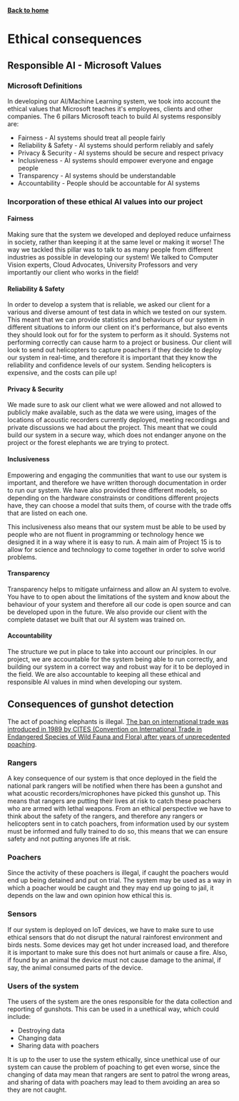 [__Back to home__](index.md)

# Ethical consequences

## Responsible AI - Microsoft Values

### Microsoft Definitions

In developing our AI/Machine Learning system, we took into account the ethical values that Microsoft teaches it's employees, clients and other companies. The 6 pillars Microsoft teach to build AI systems responsibly are:
- Fairness -  AI systems should treat all people fairly 
- Reliability & Safety - AI systems should perform reliably and safely
- Privacy & Security - AI systems should be secure and respect privacy
- Inclusiveness - AI systems should empower everyone and engage people
- Transparency - AI systems should be understandable
- Accountability - People should be accountable for AI systems

### Incorporation of these ethical AI values into our project

#### Fairness

Making sure that the system we developed and deployed reduce unfairness in society, rather than keeping it at the same level or making it worse! The way we tackled this pillar was to talk to as many people from different industries as possible in developing our system! We talked to Computer Vision experts, Cloud Advocates, University Professors and very importantly our client who works in the field!

#### Reliability & Safety

In order to develop a system that is reliable, we asked our client for a various and diverse amount of test data in which we tested on our system. This meant that we can provide statistics and behaviours of our system in different situations to inform our client on it's performance, but also events they should look out for for the system to perform as it should. Systems not performing correctly can cause harm to a project or business. Our client will look to send out helicopters to capture poachers if they decide to deploy our system in real-time, and therefore it is important that they know the reliability and confidence levels of our system. Sending helicopters is expensive, and the costs can pile up!

#### Privacy & Security

We made sure to ask our client what we were allowed and not allowed to publicly make available, such as the data we were using, images of the locations of acoustic recorders currently deployed, meeting recordings and private discussions we had about the project. This meant that we could build our system in a secure way, which does not endanger anyone on the project or the forest elephants we are trying to protect.

#### Inclusiveness

Empowering and engaging the communities that want to use our system is important, and therefore we have written thorough documentation in order to run our system. We have also provided three different models, so depending on the hardware constrainsts or conditions different projects have, they can choose a model that suits them, of course with the trade offs that are listed on each one.

This inclusiveness also means that our system must be able to be used by people who are not fluent in programming or technology hence we designed it in a way where it is easy to run. A main aim of Project 15 is to allow for science and technology to come together in order to solve world problems.

#### Transparency

Transparency helps to mitigate unfairness and allow an AI system to evolve. You have to to open about the limitations of the system and know about the behaviour of your system and therefore all our code is open source and can be developed upon in the future. We also provide our client with the complete dataset we built that our AI system was trained on.

#### Accountability

The structure we put in place to take into account our principles. In our project, we are accountable for the system being able to run correctly, and building our system in a correct way and robust way for it to be deployed in the field. We are also accountable to keeping all these ethical and responsible AI values in mind when developing our system.

## Consequences of gunshot detection

The act of poaching elephants is illegal. [The ban on international trade was introduced in 1989 by CITES (Convention on International Trade in Endangered Species of Wild Fauna and Flora) after years of unprecedented poaching](https://wwf.panda.org/discover/knowledge_hub/endangered_species/elephants/african_elephants/afelephants_threats/).

### Rangers

A key consequence of our system is that once deployed in the field the national park rangers will be notified when there has been a gunshot and what acoustic recorders/microphones have picked this gunshot up. This means that rangers are putting their lives at risk to catch these poachers who are armed with lethal weapons. From an ethical perspective we have to think about the safety of the rangers, and therefore any rangers or helicopters sent in to catch poachers, from information used by our system must be informed and fully trained to do so, this means that we can ensure safety and not putting anyones life at risk. 

### Poachers

Since the activity of these poachers is illegal, if caught the poachers would end up being detained and put on trial. The system may be used as a way in which a poacher would be caught and they may end up going to jail, it depends on the law and own opinion how ethical this is.

### Sensors

If our system is deployed on IoT devices, we have to make sure to use ethical sensors that do not disrupt the natural rainforest environment and birds nests. Some devices may get hot under increased load, and therefore it is important to make sure this does not hurt animals or cause a fire. Also, if found by an animal the device must not cause damage to the animal, if say, the animal consumed parts of the device.

### Users of the system

The users of the system are the ones responsible for the data collection and reporting of gunshots. This can be used in a unethical way, which could include:

- Destroying data
- Changing data
- Sharing data with poachers

It is up to the user to use the system ethically, since unethical use of our system can cause the problem of poaching to get even worse, since the changing of data may mean that rangers are sent to patrol the wrong areas, and sharing of data with poachers may lead to them avoiding an area so they are not caught.
